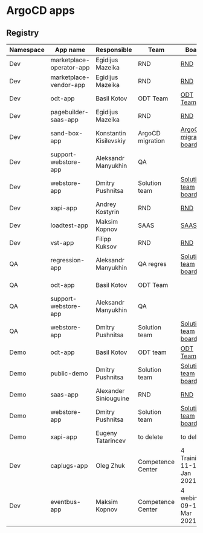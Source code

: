 # ArgoCD apps

## Registry

|Namespace |App name |Responsible | Team | Board | Status |
|----------|--------|-----------|-----------|-----------|-----------|
|Dev| marketplace-operator-app| Egidijus Mazeika| RND| [RND](https://virtocommerce.atlassian.net/secure/RapidBoard.jspa?projectKey=RND&rapidView=91) |[![App Status](https://cd.govirto.com/api/badge?name=marketplace-operator-app-dev&revision=true)](https://cd.govirto.com/applications/marketplace-operator-app-dev) |
|Dev| marketplace-vendor-app| Egidijus Mazeika| RND| [RND](https://virtocommerce.atlassian.net/secure/RapidBoard.jspa?projectKey=RND&rapidView=91) |[![App Status](https://cd.govirto.com/api/badge?name=marketplace-vendor-app-dev&revision=true)](https://cd.govirto.com/applications/marketplace-vendor-app-dev) |
|Dev| odt-app| Basil Kotov| ODT Team| [ODT Team](https://virtocommerce.atlassian.net/secure/RapidBoard.jspa?rapidView=65) |[![App Status](https://cd.govirto.com/api/badge?name=odt-app-dev&revision=true)](https://cd.govirto.com/applications/odt-app-dev) |
|Dev| pagebuilder-saas-app| Egidijus Mazeika| RND| [RND](https://virtocommerce.atlassian.net/secure/RapidBoard.jspa?projectKey=RND&rapidView=91) |[![App Status](https://cd.govirto.com/api/badge?name=pagebuilder-saas-app-dev&revision=true)](https://cd.govirto.com/applications/pagebuilder-saas-app-dev) |
|Dev| sand-box-app| Konstantin Kisilevskiy| ArgoCD migration| [ArgoCD migration board](https://virtocommerce.atlassian.net/secure/RapidBoard.jspa?rapidView=92&selectedIssue=VP-5848) | [![App Status](https://cd.govirto.com/api/badge?name=sand-box-app-dev&revision=true)](https://cd.govirto.com/applications/sand-box-app-dev)  |
|Dev| support-webstore-app| Aleksandr Manyukhin| QA ||[![App Status](https://cd.govirto.com/api/badge?name=support-webstore-app-dev&revision=true)](https://cd.govirto.com/applications/support-webstore-app-dev) |
|Dev| webstore-app| Dmitry Pushnitsa| Solution team |[Solution team board](https://virtocommerce.atlassian.net/jira/software/projects/VDS/boards/95)| [![App Status](https://cd.govirto.com/api/badge?name=webstore-app-dev&revision=true)](https://cd.govirto.com/applications/webstore-app-dev) |
|Dev| xapi-app| Andrey Kostyrin| RND | [RND](https://virtocommerce.atlassian.net/secure/RapidBoard.jspa?projectKey=RND&rapidView=91) | [![App Status](https://cd.govirto.com/api/badge?name=xapi-app-dev&revision=true)](https://cd.govirto.com/applications/xapi-app-dev) |
|Dev| loadtest-app| Maksim Kopnov | SAAS | [SAAS](https://virtocommerce.atlassian.net/jira/software/projects/SAAS/boards/99) | [![App Status](https://cd.govirto.com/api/badge?name=loadtest-app-dev&revision=true)](https://cd.govirto.com/applications/loadtest-app-dev) |
|Dev| vst-app| Filipp Kuksov | RND | [RND](https://virtocommerce.atlassian.net/secure/RapidBoard.jspa?projectKey=RND&rapidView=91) | [![App Status](https://cd.govirto.com/api/badge?name=vst-app-dev&revision=true)](https://cd.govirto.com/applications/vst-app-dev) |
|QA| regression-app| Aleksandr Manyukhin| QA regres | [Solution team board](https://virtocommerce.atlassian.net/jira/software/projects/VDS/boards/95)|[![App Status](https://cd.govirto.com/api/badge?name=regression-app-qa&revision=true)](https://cd.govirto.com/applications/regression-app-qa) |
|QA| odt-app| Basil Kotov| ODT Team | |[![App Status](https://cd.govirto.com/api/badge?name=odt-app-qa&revision=true)](https://cd.govirto.com/applications/odt-app-qa) |
|QA| support-webstore-app| Aleksandr Manyukhin| QA | | [![App Status](https://cd.govirto.com/api/badge?name=support-webstore-app-qa&revision=true)](https://cd.govirto.com/applications/support-webstore-app-qa) |
|QA| webstore-app| Dmitry Pushnitsa| Solution team| [Solution team board](https://virtocommerce.atlassian.net/jira/software/projects/VDS/boards/95)| [![App Status](https://cd.govirto.com/api/badge?name=webstore-app-qa&revision=true)](https://cd.govirto.com/applications/webstore-app-qa) |
|Demo| odt-app| Basil Kotov| ODT team | [ODT Team](https://virtocommerce.atlassian.net/secure/RapidBoard.jspa?rapidView=65) | [![App Status](https://cd.govirto.com/api/badge?name=odt-app-demo&revision=true)](https://cd.govirto.com/applications/odt-app-demo) |
|Demo| public-demo| Dmitry Pushnitsa | Solution team | [Solution team board](https://virtocommerce.atlassian.net/jira/software/projects/VDS/boards/95)|[![App Status](https://cd.govirto.com/api/badge?name=public-demo&revision=true)](https://cd.govirto.com/applications/public-demo) |
|Demo| saas-app| Alexander Siniouguine| RND| [RND](https://virtocommerce.atlassian.net/secure/RapidBoard.jspa?projectKey=RND&rapidView=91) |[![App Status](https://cd.govirto.com/api/badge?name=saas-app-demo&revision=true)](https://cd.govirto.com/applications/saas-app-demo) |
|Demo| webstore-app| Dmitry Pushnitsa| Solution team | [Solution team board](https://virtocommerce.atlassian.net/jira/software/projects/VDS/boards/95)| [![App Status](https://cd.govirto.com/api/badge?name=webstore-app-demo&revision=true)](https://cd.govirto.com/applications/webstore-app-demo) |
|Demo| xapi-app| Eugeny Tatarincev| to delete | to delete |[![App Status](https://cd.govirto.com/api/badge?name=xapi-app-demo&revision=true)](https://cd.govirto.com/applications/xapi-app-demo) |
|Dev| caplugs-app| Oleg Zhuk| Competence Center | 4 Training 11-18 Jan 2021 |[![App Status](https://cd.govirto.com/api/badge?name=xapi-app-demo&revision=true)](https://cd.govirto.com/applications/xapi-app-demo) |
|Dev| eventbus-app| Maksim Kopnov| Competence Center | 4 webinar 09-11 Mar 2021 |[![App Status](https://cd.govirto.com/api/badge?name=eventbuss-app-dev&revision=true)](https://cd.govirto.com/applications/eventbuss-app-dev) |

